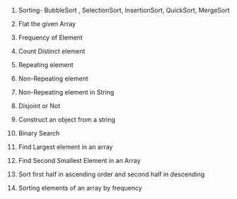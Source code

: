 1. Sorting- BubbleSort , SelectionSort, InsertionSort, QuickSort, MergeSort

2. Flat the given Array

3. Frequency of Element

4. Count Distinct element

5. Repeating element

6. Non-Repeating element

7. Non-Repeating element in String

8. Disjoint or Not

9. Construct an object from a string

10. Binary Search

11. Find Largest element in an array

12. Find Second Smallest Element in an Array

13. Sort first half in ascending order and second half in descending

14. Sorting elements of an array by frequency
